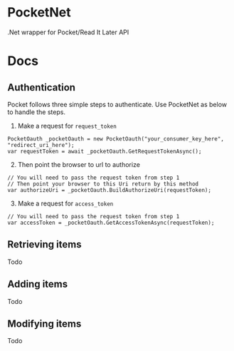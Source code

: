 PocketNet
=========
.Net wrapper for Pocket/Read It Later API

Docs
=========

Authentication
---------
Pocket follows three simple steps to authenticate. Use PocketNet as below to handle the steps.

1. Make a request for `request_token`
```
PocketOauth _pocketOauth = new PocketOauth("your_consumer_key_here", "redirect_uri_here");
var requestToken = await _pocketOauth.GetRequestTokenAsync();
```
2. Then point the browser to url to authorize
```
// You will need to pass the request token from step 1
// Then point your browser to this Uri return by this method
var authorizeUri = _pocketOauth.BuildAuthorizeUri(requestToken);
```
3. Make a request for `access_token`
```
// You will need to pass the request token from step 1
var accessToken = _pocketOauth.GetAccessTokenAsync(requestToken);
```
Retrieving items
----------

Todo

Adding items
----------
Todo

Modifying items
-----

Todo

